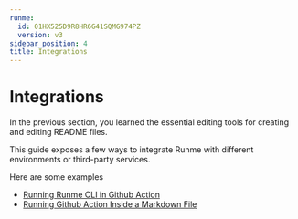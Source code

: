 ```yaml
---
runme:
  id: 01HX525D9R8HR6G41SQMG974PZ
  version: v3
sidebar_position: 4
title: Integrations
---
```


# Integrations

In the previous section, you learned the essential editing tools for creating and editing README files.

This guide exposes a few ways to integrate Runme with different environments or third-party services.

Here are some examples

* [Running Runme CLI in Github Action](/docs/integrations/github-actions-workflow.md)
* [Running Github Action Inside a Markdown File](/docs/integrations/embed-github-action.md)
